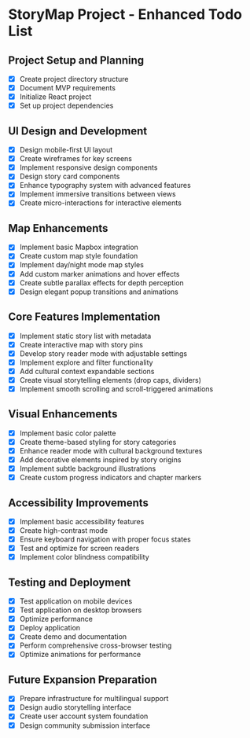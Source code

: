 # StoryMap Project - Enhanced Todo List

## Project Setup and Planning
- [x] Create project directory structure
- [x] Document MVP requirements
- [x] Initialize React project
- [x] Set up project dependencies

## UI Design and Development
- [x] Design mobile-first UI layout
- [x] Create wireframes for key screens
- [x] Implement responsive design components
- [x] Design story card components
- [x] Enhance typography system with advanced features
- [x] Implement immersive transitions between views
- [x] Create micro-interactions for interactive elements

## Map Enhancements
- [x] Implement basic Mapbox integration
- [x] Create custom map style foundation
- [x] Implement day/night mode map styles
- [x] Add custom marker animations and hover effects
- [x] Create subtle parallax effects for depth perception
- [x] Design elegant popup transitions and animations

## Core Features Implementation
- [x] Implement static story list with metadata
- [x] Create interactive map with story pins
- [x] Develop story reader mode with adjustable settings
- [x] Implement explore and filter functionality
- [x] Add cultural context expandable sections
- [x] Create visual storytelling elements (drop caps, dividers)
- [x] Implement smooth scrolling and scroll-triggered animations

## Visual Enhancements
- [x] Implement basic color palette
- [x] Create theme-based styling for story categories
- [x] Enhance reader mode with cultural background textures
- [x] Add decorative elements inspired by story origins
- [x] Implement subtle background illustrations
- [x] Create custom progress indicators and chapter markers

## Accessibility Improvements
- [x] Implement basic accessibility features
- [x] Create high-contrast mode
- [x] Ensure keyboard navigation with proper focus states
- [x] Test and optimize for screen readers
- [x] Implement color blindness compatibility

## Testing and Deployment
- [x] Test application on mobile devices
- [x] Test application on desktop browsers
- [x] Optimize performance
- [x] Deploy application
- [x] Create demo and documentation
- [x] Perform comprehensive cross-browser testing
- [x] Optimize animations for performance

## Future Expansion Preparation
- [x] Prepare infrastructure for multilingual support
- [x] Design audio storytelling interface
- [x] Create user account system foundation
- [x] Design community submission interface
